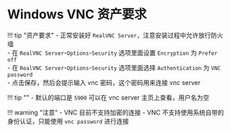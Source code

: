 # Windows VNC 资产要求

!!! tip "资产要求"
    - 正常安装好 `RealVNC Server`，注意安装过程中允许放行防火墙  
    - 在 `RealVNC Server`-`Options`-`Security` 选项里面设置 `Encryption` 为 `Prefer off`  
    - 在 `RealVNC Server`-`Options`-`Security` 选项里面选择 `Authentication` 为 `VNC password`  
    - 点击保存，然后会提示输入 vnc 密码，这个密码用来连接 vnc server

!!! tip ""
    - 默认的端口是 `5900` 可以在 vnc server 主页上查看，用户名为空

!!! warning "注意"
    - VNC 目前不支持加密的连接
    - VNC 不支持使用系统自带的身份认证，只能使用 `vnc password` 进行连接

